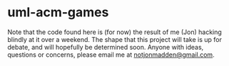 uml-acm-games
=============
Note that the code found here is (for now) the result of me (Jon) hacking blindly at it
over a weekend. The shape that this project will take is up for debate, and will hopefully 
be determined soon. Anyone with ideas, questions or concerns, please email me at notjonmadden@gmail.com.
